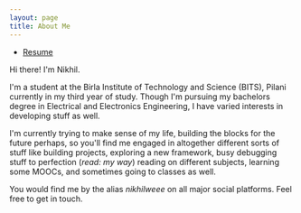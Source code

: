 ```yaml
---
layout: page
title: About Me
---
```

<ul class="pager main-pager">
  <li>
    <a href="/resume.pdf">Resume</a>
  </li>
</ul>

Hi there!
I'm Nikhil.

I'm a student at the Birla Institute of Technology and Science (BITS), Pilani currently in my third year of study. Though I'm pursuing my bachelors degree in Electrical and Electronics Engineering, I have varied interests in developing stuff as well.

I'm currently trying to make sense of my life, building the blocks for the future perhaps, so you'll find me engaged in altogether different sorts of stuff like building projects, exploring a new framework, busy debugging stuff to perfection (_read: my way_) reading on different subjects, learning some MOOCs, and sometimes going to classes as well.

You would find me by the alias _nikhilweee_ on all major social platforms. Feel free to get in touch.
